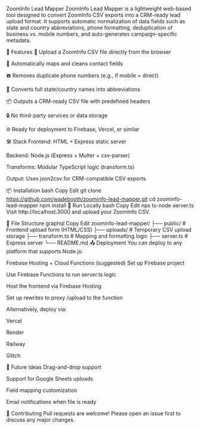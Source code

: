 ZoomInfo Lead Mapper
ZoomInfo Lead Mapper is a lightweight web-based tool designed to convert ZoomInfo CSV exports into a CRM-ready lead upload format. It supports automatic normalization of data fields such as state and country abbreviations, phone formatting, deduplication of business vs. mobile numbers, and auto-generates campaign-specific metadata.

🚀 Features
📁 Upload a ZoomInfo CSV file directly from the browser

🧠 Automatically maps and cleans contact fields

☎️ Removes duplicate phone numbers (e.g., if mobile = direct)

📍 Converts full state/country names into abbreviations

📦 Outputs a CRM-ready CSV file with predefined headers

🔒 No third-party services or data storage

🌐 Ready for deployment to Firebase, Vercel, or similar

🛠️ Stack
Frontend: HTML + Express static server

Backend: Node.js (Express + Multer + csv-parser)

Transforms: Modular TypeScript logic (transform.ts)

Output: Uses json2csv for CRM-compatible CSV exports

📦 Installation
bash
Copy
Edit
git clone https://github.com/wadebooth/zoominfo-lead-mapper.git
cd zoominfo-lead-mapper
npm install
🧪 Run Locally
bash
Copy
Edit
npx ts-node server.ts
Visit http://localhost:3000 and upload your ZoomInfo CSV.

📁 File Structure
graphql
Copy
Edit
zoominfo-lead-mapper/
├── public/               # Frontend upload form (HTML/CSS)
├── uploads/              # Temporary CSV upload storage
├── transform.ts          # Mapping and formatting logic
├── server.ts             # Express server
└── README.md
📤 Deployment
You can deploy to any platform that supports Node.js:

Firebase Hosting + Cloud Functions (suggested)
Set up Firebase project

Use Firebase Functions to run server.ts logic

Host the frontend via Firebase Hosting

Set up rewrites to proxy /upload to the function

Alternatively, deploy via:

Vercel

Render

Railway

Glitch

🧠 Future Ideas
Drag-and-drop support

Support for Google Sheets uploads

Field mapping customization

Email notifications when file is ready

🙌 Contributing
Pull requests are welcome! Please open an issue first to discuss any major changes.

